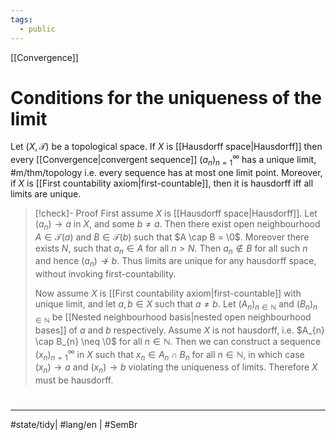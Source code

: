 ```yaml
---
tags:
  - public
---
```

[[Convergence]]
# Conditions for the uniqueness of the limit

Let $(X, \mathcal{T})$ be a topological space.
If $X$ is [[Hausdorff space|Hausdorff]] then every [[Convergence|convergent sequence]] $(a_n)_{n=1}^\infty$ has a unique limit, #m/thm/topology 
i.e. every sequence has at most one limit point.
Moreover, if $X$ is [[First countability axiom|first-countable]],
then it is hausdorff iff all limits are unique.

> [!check]- Proof
> First assume $X$ is [[Hausdorff space|Hausdorff]].
> Let $(a_{n}) \to a$ in $X$,
> and some $b \neq a$.
> Then there exist open neighbourhood $A \in \mathcal{T}(a)$ and $B \in \mathcal{T}(b)$
> such that $A \cap B = \0$.
> Moreover there exists $N$, such that $a_{n} \in A$ for all $n > N$.
> Then $a_{n} \notin B$ for all such $n$
> and hence $(a_{n}) \not\to b$.
> Thus limits are unique for any hausdorff space,
> without invoking first-countability.
> 
> Now assume $X$ is [[First countability axiom|first-countable]] with unique limit,
> and let $a,b \in X$ such that $a \neq b$.
> Let $(A_{n})_{n \in \mathbb{N}}$ and $(B_{n})_{n \in \mathbb{N}}$ be [[Nested neighbourhood basis|nested open neighbourhood bases]] of $a$ and $b$ respectively.
> Assume $X$ is not hausdorff,
> i.e. $A_{n} \cap B_{n} \neq \0$ for all $n \in \mathbb{N}$.
> Then we can construct a sequence $(x_n)_{n=1}^\infty$ in $X$
> such that $x_{n} \in A_{n} \cap B_{n}$ for all $n \in \mathbb{N}$,
> in which case $(x_{n}) \to a$ and $(x_{n}) \to b$
> violating the uniqueness of limits.
> Therefore $X$ must be hausdorff.
> <span class="QED"/>

#
---
#state/tidy| #lang/en | #SemBr
